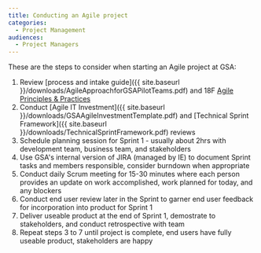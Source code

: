 ```yaml
---
title: Conducting an Agile project
categories:
  - Project Management
audiences:
  - Project Managers
---
```


These are the steps to consider when starting an Agile project at GSA:

1. Review [process and intake guide]({{ site.baseurl }}/downloads/AgileApproachforGSAPilotTeams.pdf) and 18F [Agile Principles & Practices](https://pages.18f.gov/agile/)
2. Conduct [Agile IT Investment]({{ site.baseurl }}/downloads/GSAAgileInvestmentTemplate.pdf) and [Technical Sprint Framework]({{ site.baseurl }}/downloads/TechnicalSprintFramework.pdf) reviews
3. Schedule planning session for Sprint 1 - usually about 2hrs with development team, business team, and stakeholders
4. Use GSA's internal version of JIRA (managed by IE) to document Sprint tasks and members responsible, consider burndown when appropriate
5. Conduct daily Scrum meeting for 15-30 minutes where each person provides an update on work accomplished, work planned for today, and any blockers
6. Conduct end user review later in the Sprint to garner end user feedback for incorporation into product for Sprint 1
7. Deliver useable product at the end of Sprint 1, demostrate to stakeholders, and conduct retrospective with team
8. Repeat steps 3 to 7 until project is complete, end users have fully useable product, stakeholders are happy
